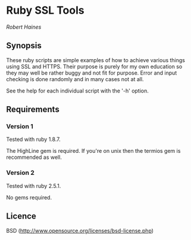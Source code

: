 # Ruby SSL Tools

*Robert Haines*

## Synopsis

These ruby scripts are simple examples of how to achieve various things using
SSL and HTTPS. Their purpose is purely for my own education so they may well be
rather buggy and not fit for purpose. Error and input checking is done randomly
and in many cases not at all.

See the help for each individual script with the '-h' option.

## Requirements

### Version 1

Tested with ruby 1.8.7.

The HighLine gem is required. If you're on unix then the termios gem is
recommended as well.

### Version 2

Tested with ruby 2.5.1.

No gems required.

## Licence

BSD (http://www.opensource.org/licenses/bsd-license.php)
